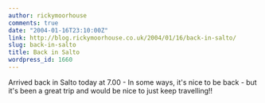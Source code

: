 ```yaml
---
author: rickymoorhouse
comments: true
date: "2004-01-16T23:10:00Z"
link: http://blog.rickymoorhouse.co.uk/2004/01/16/back-in-salto/
slug: back-in-salto
title: Back in Salto
wordpress_id: 1660
---
```


Arrived back in Salto today at 7.00 - In some ways, it's nice to be back - but it's been a great trip and would be nice to just keep travelling!!
